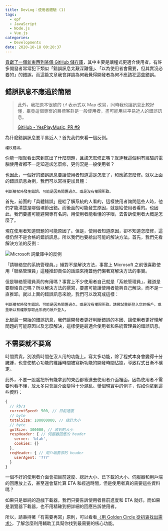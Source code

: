 ```yaml
---
title: DevLog：使用者體驗 (1)
tags:
  - epf
  - JavaScript
  - Node.js
  - Vue.js
categories:
  - Developments
date: 2020-10-18 00:20:37
---
```


[貢獻了一個新東西到某個 GitHub 儲存庫](https://github.com/qier222/YesPlayMusic/pull/9)，其中主要是讓程式更適合使用者。有許多開發者常常犯下類似「錯誤訊息太艱深難懂」、「以為使用者會需要，但其實沒必要的」的錯誤，而這篇文章我會詳談為何我覺得開發者為何不應該犯這些錯誤。
<!-- more -->
## 錯誤訊息不應過於簡陋

> 此外，我把原本很醜的 `if` 表示式以 Map 改寫，同時我也讓訊息比較好懂，畢竟這個專案的目標客群是一般使用者，盡可能用些平易近人的錯誤訊息。
>
> [GitHub - YesPlayMusic, PR #9](https://github.com/qier222/YesPlayMusic/pull/9#issuecomment-711028059)

為什麼錯誤訊息要平易近人？首先我們來看一個反例。

```plain
權杖錯誤。
```

你能一眼就看出來到底出了什麼問題，且該怎麼修正嗎？就連我這個稍有經驗的電腦使用者都不一定知道該怎麼修，更何況是一般使用者？

也因此，一個好的錯誤訊息要讓使用者知道這是怎麼了，和應該怎麼修。就以上面的錯誤訊息為例，我們可以寫得更加具體：

```plain
判斷權杖時發生錯誤。可能是因為閒置過久，或是沒有權限所致。
```

首先，前面的「具體錯誤」是給了解系統的人看的，這樣使用者詢問這些人時，他們才能清楚是哪個環節出錯。而後面的可能發生原因，就是給使用者看的。也因此，我們要盡可能避開專有名詞，用使用者能看懂的字眼，去告訴使用者大概是怎麼了。

現在使用者知道問題的可能原因了。但是，使用者知道原因，卻不知道怎麼修，這樣仍然不是合格的錯誤訊息。所以我們也要給出可能的解決方法。首先，我們先看解決方法的反例：

![Microsoft 詞彙庫中的反例](image-7.webp)

「請聯絡您的系統管理員。」絕對不是解決方法，事實上 Microsoft 之前很喜歡使用「聯絡管理員」這種推卸責任的話語來掩蓋他們懶著寫解決方法的事實。

但是聯絡管理員真的有用嗎？事實上不少使用者自己就是「系統管理員」，難道是要聯絡自己嗎？所以解決方法的撰寫，要盡可能讓使用者能夠自己解決，而不是一直推卸。就以上面的錯誤訊息來說，我們可以改寫成這樣：

```plain
判斷權杖時發生錯誤。可能是因為閒置過久，或是沒有權限所致。請嘗試重新登入您的帳戶，或重新以有權限存取此系統的帳戶登入。
```

比起最一開始的錯誤訊息，我們讓開發者更好判斷錯誤的本因、讓使用者更好理解問題的可能原因以及怎麼解決，這樣便是最適合使用者和系統管理員的錯誤訊息。

## 不需要就不要寫

時間寶貴，別浪費時間在沒人用的功能上。寫太多功能，除了程式本身會變得十分臃腫，也會使核心功能的維護時間被寫新功能的開發時間佔據，導致程式日漸不穩定。

此外，不要一股腦把所有能拿到的東西都塞進去使用者介面裡面，因為使用者不需要也看不懂，放太多只會讓介面變得十分混亂。舉個現實中的例子，假如你拿到這些資料：

```javascript
{
  // kb/s
  currentSpeed: 500, // 目前速度
  // byte
  totalSize: 100000000, // 總計大小
  // byte
  gotSize: 300000, // 收到的大小
  respHeader: { // 伺服器回應的 header
    server: 'blah',
    cookies: {}
  },
  reqHeader: { // 用戶端要求的 header
    userAgent: '???'
  }
}
```

一個不好的使用者介面會把目前速度、總計大小、已下載的大小、伺服器和用戶端的回應放上去，甚至還會幫忙算 ETA 和經過時間，但是使用者真的需要這些資料嗎？

如果只是單純的遊戲下載器，我們只要告訴使用者目前進度和 ETA 就好。而如果是瀏覽器下載器，也不用精確到把詳細的回應告訴使用者。

所以，請秉持著「有需要再寫」原則，可以看看[〈用 Golden Circle 從初衷找出需求〉](/golden-circle)，了解怎麼利用輔助工具幫你找到最需要的核心功能。
